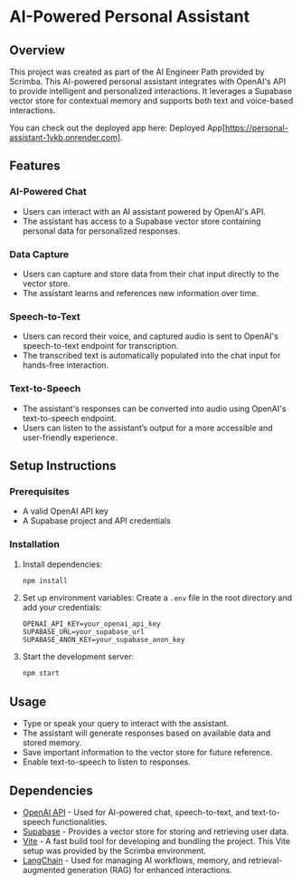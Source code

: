 # AI-Powered Personal Assistant

## Overview
This project was created as part of the AI Engineer Path provided by Scrimba.
This AI-powered personal assistant integrates with OpenAI's API to provide intelligent and personalized interactions. It leverages a Supabase vector store for contextual memory and supports both text and voice-based interactions.

You can check out the deployed app here: Deployed App[https://personal-assistant-1vkb.onrender.com].

## Features
### AI-Powered Chat
- Users can interact with an AI assistant powered by OpenAI's API.
- The assistant has access to a Supabase vector store containing personal data for personalized responses.

### Data Capture
- Users can capture and store data from their chat input directly to the vector store.
- The assistant learns and references new information over time.

### Speech-to-Text
- Users can record their voice, and captured audio is sent to OpenAI's speech-to-text endpoint for transcription.
- The transcribed text is automatically populated into the chat input for hands-free interaction.

### Text-to-Speech
- The assistant's responses can be converted into audio using OpenAI's text-to-speech endpoint.
- Users can listen to the assistant’s output for a more accessible and user-friendly experience.

## Setup Instructions
### Prerequisites
- A valid OpenAI API key
- A Supabase project and API credentials

### Installation
1. Install dependencies:
   ```sh
   npm install
   ```
2. Set up environment variables:
   Create a `.env` file in the root directory and add your credentials:
   ```env
   OPENAI_API_KEY=your_openai_api_key
   SUPABASE_URL=your_supabase_url
   SUPABASE_ANON_KEY=your_supabase_anon_key
   ```
3. Start the development server:
   ```sh
   npm start
   ```
## Usage
- Type or speak your query to interact with the assistant.
- The assistant will generate responses based on available data and stored memory.
- Save important information to the vector store for future reference.
- Enable text-to-speech to listen to responses.

## Dependencies
- [OpenAI API](https://openai.com/) - Used for AI-powered chat, speech-to-text, and text-to-speech functionalities.
- [Supabase](https://supabase.io/) - Provides a vector store for storing and retrieving user data.
- [Vite](https://vitejs.dev/) - A fast build tool for developing and bundling the project. This Vite setup was provided by the Scrimba environment.
- [LangChain](https://python.langchain.com/) - Used for managing AI workflows, memory, and retrieval-augmented generation (RAG) for enhanced interactions.
